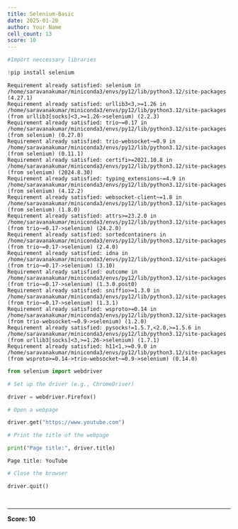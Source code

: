 ```yaml
---
title: Selenium-Basic
date: 2025-01-20
author: Your Name
cell_count: 13
score: 10
---
```


```python
#Import neccessary libraries
```


```python
!pip install selenium
```

    Requirement already satisfied: selenium in /home/saravanakumar/miniconda3/envs/py12/lib/python3.12/site-packages (4.27.1)
    Requirement already satisfied: urllib3<3,>=1.26 in /home/saravanakumar/miniconda3/envs/py12/lib/python3.12/site-packages (from urllib3[socks]<3,>=1.26->selenium) (2.2.3)
    Requirement already satisfied: trio~=0.17 in /home/saravanakumar/miniconda3/envs/py12/lib/python3.12/site-packages (from selenium) (0.27.0)
    Requirement already satisfied: trio-websocket~=0.9 in /home/saravanakumar/miniconda3/envs/py12/lib/python3.12/site-packages (from selenium) (0.11.1)
    Requirement already satisfied: certifi>=2021.10.8 in /home/saravanakumar/miniconda3/envs/py12/lib/python3.12/site-packages (from selenium) (2024.8.30)
    Requirement already satisfied: typing_extensions~=4.9 in /home/saravanakumar/miniconda3/envs/py12/lib/python3.12/site-packages (from selenium) (4.12.2)
    Requirement already satisfied: websocket-client~=1.8 in /home/saravanakumar/miniconda3/envs/py12/lib/python3.12/site-packages (from selenium) (1.8.0)
    Requirement already satisfied: attrs>=23.2.0 in /home/saravanakumar/miniconda3/envs/py12/lib/python3.12/site-packages (from trio~=0.17->selenium) (24.2.0)
    Requirement already satisfied: sortedcontainers in /home/saravanakumar/miniconda3/envs/py12/lib/python3.12/site-packages (from trio~=0.17->selenium) (2.4.0)
    Requirement already satisfied: idna in /home/saravanakumar/miniconda3/envs/py12/lib/python3.12/site-packages (from trio~=0.17->selenium) (3.10)
    Requirement already satisfied: outcome in /home/saravanakumar/miniconda3/envs/py12/lib/python3.12/site-packages (from trio~=0.17->selenium) (1.3.0.post0)
    Requirement already satisfied: sniffio>=1.3.0 in /home/saravanakumar/miniconda3/envs/py12/lib/python3.12/site-packages (from trio~=0.17->selenium) (1.3.1)
    Requirement already satisfied: wsproto>=0.14 in /home/saravanakumar/miniconda3/envs/py12/lib/python3.12/site-packages (from trio-websocket~=0.9->selenium) (1.2.0)
    Requirement already satisfied: pysocks!=1.5.7,<2.0,>=1.5.6 in /home/saravanakumar/miniconda3/envs/py12/lib/python3.12/site-packages (from urllib3[socks]<3,>=1.26->selenium) (1.7.1)
    Requirement already satisfied: h11<1,>=0.9.0 in /home/saravanakumar/miniconda3/envs/py12/lib/python3.12/site-packages (from wsproto>=0.14->trio-websocket~=0.9->selenium) (0.14.0)



```python
from selenium import webdriver
```


```python
# Set up the driver (e.g., ChromeDriver)
```


```python
driver = webdriver.Firefox()
```


```python
# Open a webpage
```


```python
driver.get("https://www.youtube.com")
```


```python
# Print the title of the webpage
```


```python
print("Page title:", driver.title)
```

    Page title: YouTube



```python
# Close the browser
```


```python
driver.quit()
```


```python

```


```python

```


---
**Score: 10**
